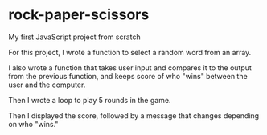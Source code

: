 # rock-paper-scissors
My first JavaScript project from scratch

For this project, I wrote a function to select a random word from an array.

I also wrote a function that takes user input and compares it to the output from the previous function, and keeps score of who "wins" between the user and the computer.

Then I wrote a loop to play 5 rounds in the game.

Then I displayed the score, followed by a message that changes depending on who "wins."
